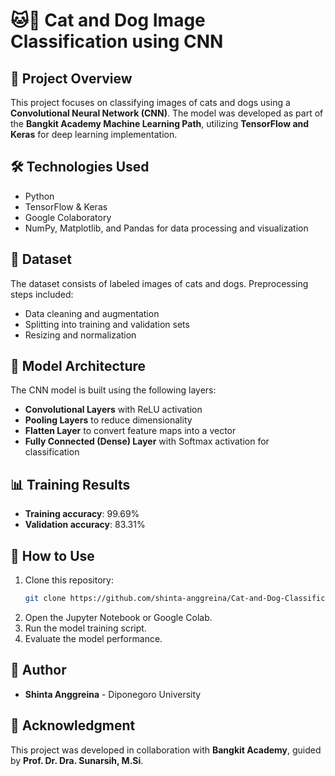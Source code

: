 # 🐱🐶 Cat and Dog Image Classification using CNN

## 📌 Project Overview
This project focuses on classifying images of cats and dogs using a **Convolutional Neural Network (CNN)**. The model was developed as part of the **Bangkit Academy Machine Learning Path**, utilizing **TensorFlow and Keras** for deep learning implementation.

## 🛠️ Technologies Used
- Python
- TensorFlow & Keras
- Google Colaboratory
- NumPy, Matplotlib, and Pandas for data processing and visualization

## 📂 Dataset
The dataset consists of labeled images of cats and dogs. Preprocessing steps included:
- Data cleaning and augmentation
- Splitting into training and validation sets
- Resizing and normalization

## 🔬 Model Architecture
The CNN model is built using the following layers:
- **Convolutional Layers** with ReLU activation
- **Pooling Layers** to reduce dimensionality
- **Flatten Layer** to convert feature maps into a vector
- **Fully Connected (Dense) Layer** with Softmax activation for classification

## 📊 Training Results
- **Training accuracy**: 99.69%
- **Validation accuracy**: 83.31%

## 📜 How to Use
1. Clone this repository:
   ```bash
   git clone https://github.com/shinta-anggreina/Cat-and-Dog-Classification.git
   ```
2. Open the Jupyter Notebook or Google Colab.
3. Run the model training script.
4. Evaluate the model performance.

## 📄 Author
- **Shinta Anggreina** - Diponegoro University

## 🎯 Acknowledgment
This project was developed in collaboration with **Bangkit Academy**, guided by **Prof. Dr. Dra. Sunarsih, M.Si**.
